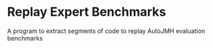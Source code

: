 # Replay Expert Benchmarks
A program to extract segments of code to replay AutoJMH evaluation benchmarks
